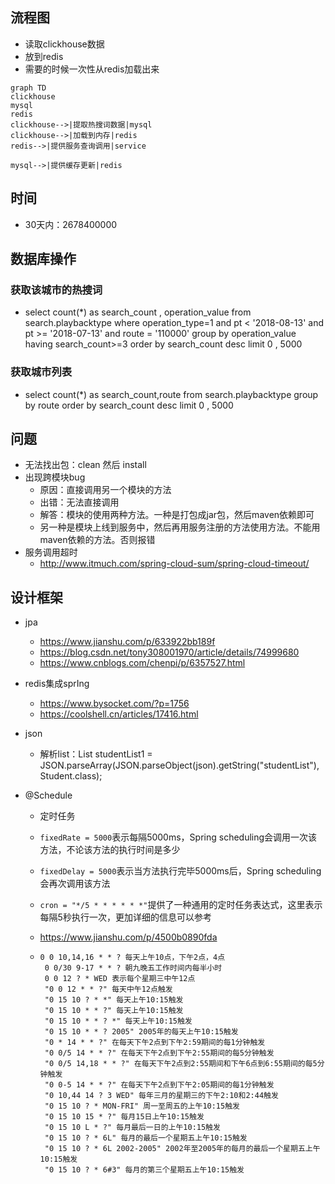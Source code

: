 ## 流程图

- 读取clickhouse数据
- 放到redis
- 需要的时候一次性从redis加载出来
```mermaid
graph TD
clickhouse
mysql
redis
clickhouse-->|提取热搜词数据|mysql
clickhouse-->|加载到内存|redis
redis-->|提供服务查询调用|service

mysql-->|提供缓存更新|redis
```





## 时间

- 30天内：2678400000





## 数据库操作

### 获取该城市的热搜词

- select count(*) as search_count , operation_value from  search.playbacktype  where  operation_type=1  and pt < '2018-08-13' and pt >= '2018-07-13' and route = '110000' group by operation_value having search_count>=3 order by  search_count desc  limit 0 , 5000 

### 获取城市列表

- select count(*) as search_count,route from   search.playbacktype group by route order by  search_count desc  limit 0 , 5000 











## 问题

- 无法找出包：clean 然后 install
- 出现跨模块bug
  - 原因：直接调用另一个模块的方法
  - 出错：无法直接调用
  - 解答：模块的使用两种方法。一种是打包成jar包，然后maven依赖即可
  - 另一种是模块上线到服务中，然后再用服务注册的方法使用方法。不能用maven依赖的方法。否则报错
- 服务调用超时
  - http://www.itmuch.com/spring-cloud-sum/spring-cloud-timeout/





## 设计框架

- jpa
  - https://www.jianshu.com/p/633922bb189f
  - https://blog.csdn.net/tony308001970/article/details/74999680
  - https://www.cnblogs.com/chenpi/p/6357527.html

- redis集成sprIng

  - https://www.bysocket.com/?p=1756
  - https://coolshell.cn/articles/17416.html

- json

  - 解析list：List<Student> studentList1 = JSON.parseArray(JSON.parseObject(json).getString("studentList"), Student.class); 

- @Schedule

  - 定时任务

  - `fixedRate = 5000`表示每隔5000ms，Spring scheduling会调用一次该方法，不论该方法的执行时间是多少

  - `fixedDelay = 5000`表示当方法执行完毕5000ms后，Spring scheduling会再次调用该方法

  - `cron = "*/5 * * * * * *"`提供了一种通用的定时任务表达式，这里表示每隔5秒执行一次，更加详细的信息可以参考

  - https://www.jianshu.com/p/4500b0890fda

  - ```
    0 0 10,14,16 * * ? 每天上午10点，下午2点，4点
     0 0/30 9-17 * * ? 朝九晚五工作时间内每半小时
     0 0 12 ? * WED 表示每个星期三中午12点
     "0 0 12 * * ?" 每天中午12点触发
     "0 15 10 ? * *" 每天上午10:15触发
     "0 15 10 * * ?" 每天上午10:15触发
     "0 15 10 * * ? *" 每天上午10:15触发
     "0 15 10 * * ? 2005" 2005年的每天上午10:15触发
     "0 * 14 * * ?" 在每天下午2点到下午2:59期间的每1分钟触发
     "0 0/5 14 * * ?" 在每天下午2点到下午2:55期间的每5分钟触发
     "0 0/5 14,18 * * ?" 在每天下午2点到2:55期间和下午6点到6:55期间的每5分钟触发
     "0 0-5 14 * * ?" 在每天下午2点到下午2:05期间的每1分钟触发
     "0 10,44 14 ? 3 WED" 每年三月的星期三的下午2:10和2:44触发
     "0 15 10 ? * MON-FRI" 周一至周五的上午10:15触发
     "0 15 10 15 * ?" 每月15日上午10:15触发
     "0 15 10 L * ?" 每月最后一日的上午10:15触发
     "0 15 10 ? * 6L" 每月的最后一个星期五上午10:15触发
     "0 15 10 ? * 6L 2002-2005" 2002年至2005年的每月的最后一个星期五上午10:15触发
     "0 15 10 ? * 6#3" 每月的第三个星期五上午10:15触发
    
    ```

    






